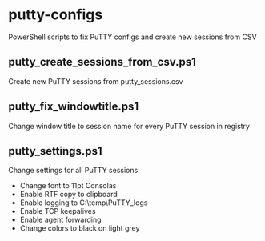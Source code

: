 # putty-configs
PowerShell scripts to fix PuTTY configs and create new sessions from CSV

## putty_create_sessions_from_csv.ps1
Create new PuTTY sessions from putty_sessions.csv

## putty_fix_windowtitle.ps1
Change window title to session name for every PuTTY session in registry

## putty_settings.ps1
Change settings for all PuTTY sessions:
- Change font to 11pt Consolas
- Enable RTF copy to clipboard
- Enable logging to C:\temp\PuTTY_logs
- Enable TCP keepalives
- Enable agent forwarding
- Change colors to black on light grey
